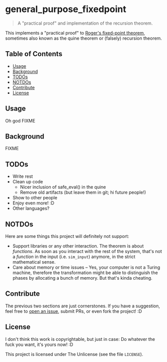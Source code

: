 # general_purpose_fixedpoint

> A "practical proof" and implementation of the recursion theorem.

This implements a "practical proof" to [Roger's fixed-point theorem](https://en.wikipedia.org/wiki/Kleene%27s_recursion_theorem#Rogers's_fixed-point_theorem), sometimes also known as the quine theorem or (falsely) recursion theorem.

## Table of Contents

- [Usage](#usage)
- [Background](#background)
- [TODOs](#todos)
- [NOTDOs](#notdos)
- [Contribute](#contribute)
- [License](#license)

## Usage

Oh god FIXME

## Background

FIXME

## TODOs

* Write rest
* Clean up code
  * Nicer inclusion of safe_eval() in the quine
  * Remove old artifacts (but leave them in git; hi future people!)
* Show to other people
* Enjoy even more! :D
* Other languages?

## NOTDOs

Here are some things this project will definitely not support:
* Support libraries or any other interaction.  The theorem is about *functions*.  As soon as you interact with the rest of the system, that's not a *function* in the input (i.e. `sim_input`) anymore, in the strict mathematical sense.
* Care about memory or time issues – Yes, your computer is not a Turing machine, therefore the transformation might be able to distinguish the phases by allocating a bunch of memory.  But that's kinda cheating.

## Contribute

The previous two sections are just cornerstones.
If you have a suggestion, feel free to [open an issue](https://github.com/BenWiederhake/subint/issues/new), submit PRs, or even fork the project! :D

## License

I don't think this work is copyrightable, but just in case: Do whatever the fuck you want, it's yours now! :D

This project is licensed under The Unlicense (see the file `LICENSE`).
